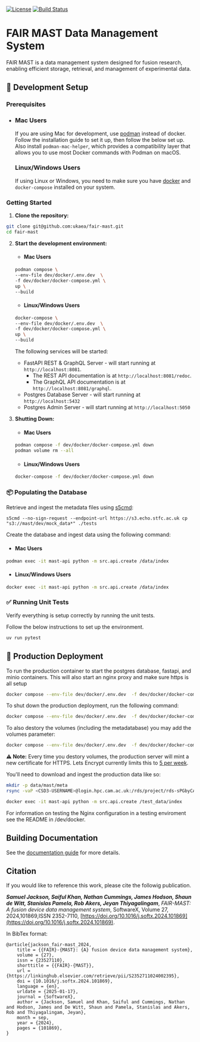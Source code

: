 [![License](https://img.shields.io/badge/license-MIT-blue)](https://opensource.org/license/MIT) [![Build Status](https://github.com/ukaea/fair-mast/actions/workflows/ci.yml/badge.svg)](https://github.com/ukaea/fair-mast/actions/workflows/ci.yml)

# FAIR MAST Data Management System

FAIR MAST is a data management system designed for fusion research, enabling efficient storage, retrieval, and management of experimental data.

## 📌 Development Setup

### Prerequisites	

- ### Mac Users

	If you are using Mac for development, use [podman](https://podman.io/docs/installation) instead of docker. Follow the installation guide to set it up, then follow the below set up. Also install ``podman-mac-helper``, which provides a compatibility layer that allows you to use most Docker commands with Podman on macOS.

	### Linux/Windows Users

	If using Linux or Windows, you need to make sure you have [docker](https://www.docker.com/get-started/) and `docker-compose` installed on your system.

### Getting Started

1. **Clone the repository:**

```bash
git clone git@github.com:ukaea/fair-mast.git
cd fair-mast
```

2. **Start the development environment:**

	- #### Mac Users

	```bash
	podman compose \
	--env-file dev/docker/.env.dev  \
	-f dev/docker/docker-compose.yml \
	up \
	--build
	```

	- #### Linux/Windows Users

	```bash
	docker-compose \
	--env-file dev/docker/.env.dev  \
	-f dev/docker/docker-compose.yml \
	up \
	--build
	```

	The following services will be started:

	- FastAPI REST & GraphQL Server - will start running at `http://localhost:8081`.
	  - The REST API documentation is at `http://localhost:8081/redoc`.
	  - The GraphQL API documentation is at `http://localhost:8081/graphql`.
	- Postgres Database Server - will start running at `http://localhost:5432`
	- Postgres Admin Server - will start running at `http://localhost:5050`

3. **Shutting Down:**

	- #### Mac Users

	```bash
	podman compose -f dev/docker/docker-compose.yml down   
	podman volume rm --all
	```

	- #### Linux/Windows Users

	```bash
	docker-compose -f dev/docker/docker-compose.yml down
	```

### 📦 Populating the Database

Retrieve and ingest the metadata files using [s5cmd](https://github.com/peak/s5cmd):

```
s5cmd --no-sign-request --endpoint-url https://s3.echo.stfc.ac.uk cp "s3://mast/dev/mock_data*" ./tests
```

Create the database and ingest data using the following command:

- #### Mac Users

```bash
podman exec -it mast-api python -m src.api.create /data/index
```

- #### Linux/Windows Users

```bash
docker exec -it mast-api python -m src.api.create /data/index
```

### ✅ Running Unit Tests

Verify everything is setup correctly by running the unit tests.

Follow the below instructions to set up the environment.

```bash
uv run pytest
```

## 🔧 Production Deployment

To run the production container to start the postgres database, fastapi, and minio containers. This will also start an nginx proxy and make sure https is all setup

```bash
docker compose --env-file dev/docker/.env.dev  -f dev/docker/docker-compose.yml -f dev/docker/docker-compose-prod.yml up --build --force-recreate --remove-orphans -d
```

To shut down the production deployment, run the following command:

```bash
docker compose --env-file dev/docker/.env.dev  -f dev/docker/docker-compose.yml -f dev/docker/docker-compose-prod.yml down
```

To also destory the volumes (including the metadatabase) you may add the volumes parameter:

```bash
docker compose --env-file dev/docker/.env.dev  -f dev/docker/docker-compose.yml -f dev/docker/docker-compose-prod.yml down --volumes
```

**⚠ Note:** Every time you destory volumes, the production server will mint a new certificate for HTTPS. Lets Encrypt currently limits this to [5 per week](https://letsencrypt.org/docs/duplicate-certificate-limit/).

You'll need to download and ingest the production data like so:

```bash
mkdir -p data/mast/meta
rsync -vaP <CSD3-USERNAME>@login.hpc.cam.ac.uk:/rds/project/rds-sPGbyCAPsJI/archive/metadata data/
```

```bash
docker exec -it mast-api python -m src.api.create /test_data/index
```

For information on testing the Nginx configuration in a testing enviroment see the README in /dev/docker.

## Building Documentation

See the [documentation guide](./docs/README.md) for more details.


## Citation

If you would like to reference this work, please cite the followig publication.

***Samuel Jackson, Saiful Khan, Nathan Cummings, James Hodson, Shaun de Witt, Stanislas Pamela, Rob Akers, Jeyan Thiyagalingam***, _FAIR-MAST: A fusion device data management system_, SoftwareX, Volume 27, 2024,101869,ISSN 2352-7110, [https://doi.org/10.1016/j.softx.2024.101869](https://doi.org/10.1016/j.softx.2024.101869).

In BibTex format:
```
@article{jackson_fair-mast_2024,
	title = {{FAIR}-{MAST}: {A} fusion device data management system},
	volume = {27},
	issn = {23527110},
	shorttitle = {{FAIR}-{MAST}},
	url = {https://linkinghub.elsevier.com/retrieve/pii/S2352711024002395},
	doi = {10.1016/j.softx.2024.101869},
	language = {en},
	urldate = {2025-01-17},
	journal = {SoftwareX},
	author = {Jackson, Samuel and Khan, Saiful and Cummings, Nathan and Hodson, James and De Witt, Shaun and Pamela, Stanislas and Akers, Rob and Thiyagalingam, Jeyan},
	month = sep,
	year = {2024},
	pages = {101869},
}
```
